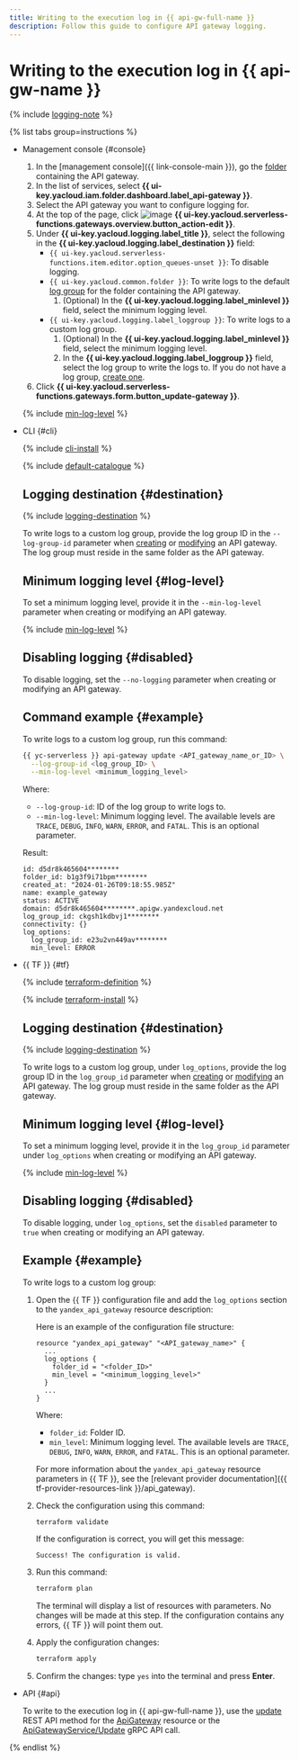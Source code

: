 ```yaml
---
title: Writing to the execution log in {{ api-gw-full-name }}
description: Follow this guide to configure API gateway logging.
---
```


# Writing to the execution log in {{ api-gw-name }}

{% include [logging-note](../../_includes/functions/logging-note.md) %}

{% list tabs group=instructions %}

- Management console {#console}
    
    1. In the [management console]({{ link-console-main }}), go the [folder](../../resource-manager/concepts/resources-hierarchy.md#folder) containing the API gateway.
    1. In the list of services, select **{{ ui-key.yacloud.iam.folder.dashboard.label_api-gateway }}**.
    1. Select the API gateway you want to configure logging for.
    1. At the top of the page, click ![image](../../_assets/console-icons/pencil.svg) **{{ ui-key.yacloud.serverless-functions.gateways.overview.button_action-edit }}**.
    1. Under **{{ ui-key.yacloud.logging.label_title }}**, select the following in the **{{ ui-key.yacloud.logging.label_destination }}** field:
        * `{{ ui-key.yacloud.serverless-functions.item.editor.option_queues-unset }}`: To disable logging.
        * `{{ ui-key.yacloud.common.folder }}`: To write logs to the default [log group](../../logging/concepts/log-group.md) for the folder containing the API gateway.
            1. (Optional) In the **{{ ui-key.yacloud.logging.label_minlevel }}** field, select the minimum logging level.
        * `{{ ui-key.yacloud.logging.label_loggroup }}`: To write logs to a custom log group.
            1. (Optional) In the **{{ ui-key.yacloud.logging.label_minlevel }}** field, select the minimum logging level.
            1. In the **{{ ui-key.yacloud.logging.label_loggroup }}** field, select the log group to write the logs to. If you do not have a log group, [create one](../../logging/operations/create-group.md).
    1. Click **{{ ui-key.yacloud.serverless-functions.gateways.form.button_update-gateway }}**. 
    
    {% include [min-log-level](../../_includes/api-gateway/min-log-level.md) %}

- CLI {#cli}

    {% include [cli-install](../../_includes/cli-install.md) %}

    {% include [default-catalogue](../../_includes/default-catalogue.md) %}

    ## Logging destination {#destination}

    {% include [logging-destination](../../_includes/api-gateway/logging-destination.md) %}

    To write logs to a custom log group, provide the log group ID in the `--log-group-id` parameter when [creating](api-gw-create.md) or [modifying](api-gw-update.md) an API gateway. The log group must reside in the same folder as the API gateway.

    ## Minimum logging level {#log-level}

    To set a minimum logging level, provide it in the `--min-log-level` parameter when creating or modifying an API gateway. 

    {% include [min-log-level](../../_includes/api-gateway/min-log-level.md) %}

    ## Disabling logging {#disabled}

    To disable logging, set the `--no-logging` parameter when creating or modifying an API gateway.

    ## Command example {#example}

    To write logs to a custom log group, run this command:

    ```bash
    {{ yc-serverless }} api-gateway update <API_gateway_name_or_ID> \
      --log-group-id <log_group_ID> \
      --min-log-level <minimum_logging_level>
    ```

    Where:
    * `--log-group-id`: ID of the log group to write logs to.
    * `--min-log-level`: Minimum logging level. The available levels are `TRACE`, `DEBUG`, `INFO`, `WARN`, `ERROR`, and `FATAL`. This is an optional parameter.

    Result:

    ```text
    id: d5dr8k465604********
    folder_id: b1g3f9i71bpm********
    created_at: "2024-01-26T09:18:55.985Z"
    name: example_gateway
    status: ACTIVE
    domain: d5dr8k465604********.apigw.yandexcloud.net
    log_group_id: ckgsh1kdbvj1********
    connectivity: {}
    log_options:
      log_group_id: e23u2vn449av********
      min_level: ERROR
    ```

- {{ TF }} {#tf}
    
    {% include [terraform-definition](../../_tutorials/_tutorials_includes/terraform-definition.md) %}
    
    {% include [terraform-install](../../_includes/terraform-install.md) %}

    ## Logging destination {#destination}

    {% include [logging-destination](../../_includes/api-gateway/logging-destination.md) %}

    To write logs to a custom log group, under `log_options`, provide the log group ID in the `log_group_id` parameter when [creating](api-gw-create.md) or [modifying](api-gw-update.md) an API gateway. The log group must reside in the same folder as the API gateway.

    ## Minimum logging level {#log-level}

    To set a minimum logging level, provide it in the `log_group_id` parameter under `log_options` when creating or modifying an API gateway. 

    {% include [min-log-level](../../_includes/api-gateway/min-log-level.md) %}

    ## Disabling logging {#disabled}

    To disable logging, under `log_options`, set the `disabled` parameter to `true` when creating or modifying an API gateway.

    ## Example {#example}

    To write logs to a custom log group:

    1. Open the {{ TF }} configuration file and add the `log_options` section to the `yandex_api_gateway` resource description:

        Here is an example of the configuration file structure:
        
        ```hcl
        resource "yandex_api_gateway" "<API_gateway_name>" {
          ...
          log_options {
            folder_id = "<folder_ID>"
            min_level = "<minimum_logging_level>"
          }
          ...
        }
        ```

        Where:
        * `folder_id`: Folder ID.
        * `min_level`: Minimum logging level. The available levels are `TRACE`, `DEBUG`, `INFO`, `WARN`, `ERROR`, and `FATAL`. This is an optional parameter.

        For more information about the `yandex_api_gateway` resource parameters in {{ TF }}, see the [relevant provider documentation]({{ tf-provider-resources-link }}/api_gateway).
    
    1. Check the configuration using this command:

        ```bash
        terraform validate
        ```

        If the configuration is correct, you will get this message:

        ```text
        Success! The configuration is valid.
        ```

    1. Run this command:

        ```bash
        terraform plan
        ```

        The terminal will display a list of resources with parameters. No changes will be made at this step. If the configuration contains any errors, {{ TF }} will point them out.
    
    1. Apply the configuration changes:

        ```bash
        terraform apply
        ```

    1. Confirm the changes: type `yes` into the terminal and press **Enter**.

- API {#api}

    To write to the execution log in {{ api-gw-full-name }}, use the [update](../apigateway/api-ref/ApiGateway/update.md) REST API method for the [ApiGateway](../apigateway/api-ref/ApiGateway/index.md) resource or the [ApiGatewayService/Update](../apigateway/api-ref/grpc/ApiGateway/update.md) gRPC API call.

{% endlist %}
